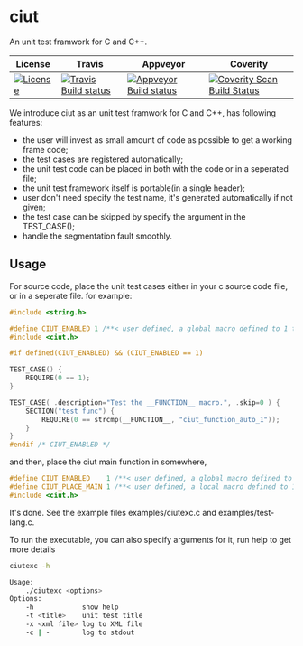 ciut
====

An unit test framwork for C and C++.


License | Travis | Appveyor | Coverity
------- | ------ | -------- | --------
[![License](https://img.shields.io/badge/license-MIT-blue.svg)](https://github.com/yhfudev/cpp-ci-unit-test/blob/master/COPYING) | [![Travis Build status](https://travis-ci.org/yhfudev/cpp-ci-unit-test.svg?branch=master)](https://travis-ci.org/yhfudev/cpp-ci-unit-test) | [![Appveyor Build status](https://ci.appveyor.com/api/projects/status/d849gxe54umc9nmp/branch/master?svg=true)](https://ci.appveyor.com/project/yhfudev/cpp-ci-unit-test/branch/master) | [![Coverity Scan Build Status](https://scan.coverity.com/projects/12089/badge.svg)](https://scan.coverity.com/projects/yhfudev-cpp-ci-unit-test)


We introduce ciut as an unit test framwork for C and C++, has following features:

* the user will invest as small amount of code as possible to get a working frame code;
* the test cases are registered automatically;
* the unit test code can be placed in both with the code or in a seperated file;
* the unit test framework itself is portable(in a single header);
* user don't need specify the test name, it's generated automatically if not given;
* the test case can be skipped by specify the argument in the TEST_CASE();
* handle the segmentation fault smoothly.


Usage
-----

For source code, place the unit test cases either in your c source code file, or in a seperate file. for example:

```C
#include <string.h>

#define CIUT_ENABLED 1 /**< user defined, a global macro defined to 1 to active the unit test code */
#include <ciut.h>

#if defined(CIUT_ENABLED) && (CIUT_ENABLED == 1)

TEST_CASE() {
    REQUIRE(0 == 1);
}

TEST_CASE( .description="Test the __FUNCTION__ macro.", .skip=0 ) {
    SECTION("test func") {
        REQUIRE(0 == strcmp(__FUNCTION__, "ciut_function_auto_1"));
    }
}
#endif /* CIUT_ENABLED */
```

and then, place the ciut main function in somewhere,

```C
#define CIUT_ENABLED    1 /**< user defined, a global macro defined to 1 to active the unit test code */
#define CIUT_PLACE_MAIN 1 /**< user defined, a local macro defined to 1 to place main() inside a c file, use once */
#include <ciut.h>
```

It's done.
See the example files examples/ciutexc.c and examples/test-lang.c.

To run the executable, you can also specify arguments for it, run help to get more details
```bash
ciutexc -h

Usage:
    ./ciutexc <options>
Options:
    -h            show help
    -t <title>    unit test title
    -x <xml file> log to XML file
    -c | -        log to stdout
```

